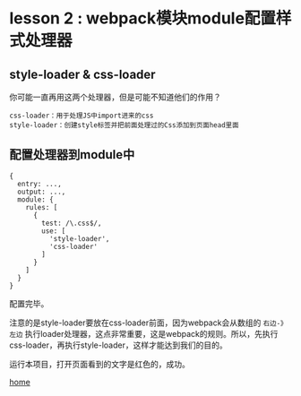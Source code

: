 # lesson 2 : webpack模块module配置样式处理器


## style-loader & css-loader

你可能一直再用这两个处理器，但是可能不知道他们的作用？

```
css-loader：用于处理JS中import进来的css   
style-loader：创建style标签并把前面处理过的Css添加到页面head里面
```

## 配置处理器到module中
```
{
  entry: ...,
  output: ...,
  module: {
    rules: [
      {
        test: /\.css$/,
        use: [
          'style-loader',
          'css-loader'
        ]
      }
    ]
  }
}
```
配置完毕。

注意的是style-loader要放在css-loader前面，因为webpack会从数组的 `右边-》左边` 执行loader处理器，这点非常重要，这是webpack的规则。所以，先执行css-loader，再执行style-loader，这样才能达到我们的目的。

运行本项目，打开页面看到的文字是红色的，成功。

[home](https://github.com/biggerV/webpack4-lesson)